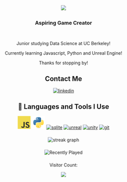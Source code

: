 
<h1 align="center">
    <img src="https://readme-typing-svg.herokuapp.com/?font=Righteous&size=35&center=true&vCenter=true&width=500&height=70&duration=3000&lines=안녕하세요!+Hi+There!+👋;+I'm+Christopher!;" />
</h1>

<h3 align="center">Aspiring Game Creator</h3>

<br/>

<div align="center">
  
  Junior studying Data Science at UC Berkeley!

  Currently learning Javascript, Python and Unreal Engine!
  
  Thanks for stopping by!

<div>

<h2>Contact Me</h2>
<p><a target="_blank" href="https://www.linkedin.com/in/https://www.linkedin.com/in/christopheruyi/" style="display: inline-block;"><img src="https://img.shields.io/badge/linkedin-logo?style=for-the-badge&logo=linkedin&logoColor=white&color=%230a77b6" alt="linkedin" /></a></p>

<h2>🚀 Languages and Tools I Use</h2>
<p><a target="_blank" href="https://raw.githubusercontent.com/devicons/devicon/master/icons/javascript/javascript-original.svg" style="display: inline-block;"><img src="https://raw.githubusercontent.com/devicons/devicon/master/icons/javascript/javascript-original.svg" alt="javascript" width="42" height="42" /></a>
<a target="_blank" href="https://raw.githubusercontent.com/devicons/devicon/master/icons/python/python-original.svg" style="display: inline-block;"><img src="https://raw.githubusercontent.com/devicons/devicon/master/icons/python/python-original.svg" alt="python" width="42" height="42" /></a>
<a target="_blank" href="https://www.vectorlogo.zone/logos/sqlite/sqlite-icon.svg" style="display: inline-block;"><img src="https://www.vectorlogo.zone/logos/sqlite/sqlite-icon.svg" alt="sqlite" width="42" height="42" /></a>
<a target="_blank" href="https://raw.githubusercontent.com/kenangundogan/fontisto/036b7eca71aab1bef8e6a0518f7329f13ed62f6b/icons/svg/brand/unreal-engine.svg" style="display: inline-block;"><img src="https://raw.githubusercontent.com/kenangundogan/fontisto/036b7eca71aab1bef8e6a0518f7329f13ed62f6b/icons/svg/brand/unreal-engine.svg" alt="unreal" width="42" height="42" /></a>
<a target="_blank" href="https://www.vectorlogo.zone/logos/unity3d/unity3d-icon.svg" style="display: inline-block;"><img src="https://www.vectorlogo.zone/logos/unity3d/unity3d-icon.svg" alt="unity" width="42" height="42" /></a>
<a target="_blank" href="https://www.vectorlogo.zone/logos/git-scm/git-scm-icon.svg" style="display: inline-block;"><img src="https://www.vectorlogo.zone/logos/git-scm/git-scm-icon.svg" alt="git" width="42" height="42" /></a></p>

###

<div align="center">
  <img src="https://streak-stats.demolab.com?user=xochris&locale=en&mode=daily&theme=dracula&hide_border=false&border_radius=5" height="150" alt="streak graph"  />
</div>

###

![Recently Played](https://spotify-recently-played-readme.vercel.app/api?user=cyns2nsjy0dfarjbu784fica1)

###

<div align="center">
  
  Visitor Count:</p>
  <img src="https://profile-counter.glitch.me/xochris/count.svg?"  />
  
</div>

###
